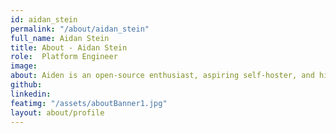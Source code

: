 ```yaml
---
id: aidan_stein
permalink: "/about/aidan_stein"
full_name: Aidan Stein
title: About - Aidan Stein
role:  Platform Engineer
image: 
about: Aiden is an open-source enthusiast, aspiring self-hoster, and highly proficient baker to satisfy his sweet tooth. He grew up in northern New York by the Adirondacks and never moved far away - three hours west to Cornell University for college, and then three hours east to Boston where he worked to improve the healthcare space. Aidan is now back in NY, enjoying the rural privacy with his extended family pod. 
github: 
linkedin: 
featimg: "/assets/aboutBanner1.jpg"
layout: about/profile
---
```

